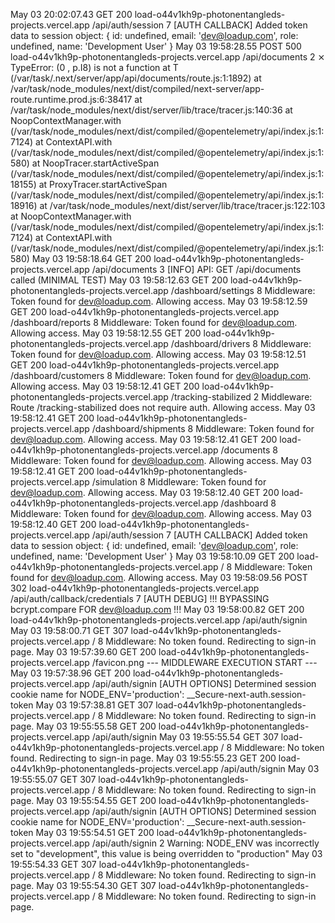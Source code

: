 May 03 20:02:07.43
GET
200
load-o44v1kh9p-photonentangleds-projects.vercel.app
/api/auth/session
7
[AUTH CALLBACK] Added token data to session object: { id: undefined, email: 'dev@loadup.com', role: undefined, name: 'Development User' }
May 03 19:58:28.55
POST
500
load-o44v1kh9p-photonentangleds-projects.vercel.app
/api/documents
2
⨯ TypeError: (0 , p.I8) is not a function at T (/var/task/.next/server/app/api/documents/route.js:1:1892) at /var/task/node_modules/next/dist/compiled/next-server/app-route.runtime.prod.js:6:38417 at /var/task/node_modules/next/dist/server/lib/trace/tracer.js:140:36 at NoopContextManager.with (/var/task/node_modules/next/dist/compiled/@opentelemetry/api/index.js:1:7124) at ContextAPI.with (/var/task/node_modules/next/dist/compiled/@opentelemetry/api/index.js:1:580) at NoopTracer.startActiveSpan (/var/task/node_modules/next/dist/compiled/@opentelemetry/api/index.js:1:18155) at ProxyTracer.startActiveSpan (/var/task/node_modules/next/dist/compiled/@opentelemetry/api/index.js:1:18916) at /var/task/node_modules/next/dist/server/lib/trace/tracer.js:122:103 at NoopContextManager.with (/var/task/node_modules/next/dist/compiled/@opentelemetry/api/index.js:1:7124) at ContextAPI.with (/var/task/node_modules/next/dist/compiled/@opentelemetry/api/index.js:1:580)
May 03 19:58:18.64
GET
200
load-o44v1kh9p-photonentangleds-projects.vercel.app
/api/documents
3
[INFO] API: GET /api/documents called (MINIMAL TEST)
May 03 19:58:12.63
GET
200
load-o44v1kh9p-photonentangleds-projects.vercel.app
/dashboard/settings
8
Middleware: Token found for dev@loadup.com. Allowing access.
May 03 19:58:12.59
GET
200
load-o44v1kh9p-photonentangleds-projects.vercel.app
/dashboard/reports
8
Middleware: Token found for dev@loadup.com. Allowing access.
May 03 19:58:12.55
GET
200
load-o44v1kh9p-photonentangleds-projects.vercel.app
/dashboard/drivers
8
Middleware: Token found for dev@loadup.com. Allowing access.
May 03 19:58:12.51
GET
200
load-o44v1kh9p-photonentangleds-projects.vercel.app
/dashboard/customers
8
Middleware: Token found for dev@loadup.com. Allowing access.
May 03 19:58:12.41
GET
200
load-o44v1kh9p-photonentangleds-projects.vercel.app
/tracking-stabilized
2
Middleware: Route /tracking-stabilized does not require auth. Allowing access.
May 03 19:58:12.41
GET
200
load-o44v1kh9p-photonentangleds-projects.vercel.app
/dashboard/shipments
8
Middleware: Token found for dev@loadup.com. Allowing access.
May 03 19:58:12.41
GET
200
load-o44v1kh9p-photonentangleds-projects.vercel.app
/documents
8
Middleware: Token found for dev@loadup.com. Allowing access.
May 03 19:58:12.41
GET
200
load-o44v1kh9p-photonentangleds-projects.vercel.app
/simulation
8
Middleware: Token found for dev@loadup.com. Allowing access.
May 03 19:58:12.40
GET
200
load-o44v1kh9p-photonentangleds-projects.vercel.app
/dashboard
8
Middleware: Token found for dev@loadup.com. Allowing access.
May 03 19:58:12.40
GET
200
load-o44v1kh9p-photonentangleds-projects.vercel.app
/api/auth/session
7
[AUTH CALLBACK] Added token data to session object: { id: undefined, email: 'dev@loadup.com', role: undefined, name: 'Development User' }
May 03 19:58:10.09
GET
200
load-o44v1kh9p-photonentangleds-projects.vercel.app
/
8
Middleware: Token found for dev@loadup.com. Allowing access.
May 03 19:58:09.56
POST
302
load-o44v1kh9p-photonentangleds-projects.vercel.app
/api/auth/callback/credentials
7
[AUTH DEBUG] !!! BYPASSING bcrypt.compare FOR dev@loadup.com !!!
May 03 19:58:00.82
GET
200
load-o44v1kh9p-photonentangleds-projects.vercel.app
/api/auth/signin
May 03 19:58:00.71
GET
307
load-o44v1kh9p-photonentangleds-projects.vercel.app
/
8
Middleware: No token found. Redirecting to sign-in page.
May 03 19:57:39.60
GET
200
load-o44v1kh9p-photonentangleds-projects.vercel.app
/favicon.png
--- MIDDLEWARE EXECUTION START ---
May 03 19:57:38.96
GET
200
load-o44v1kh9p-photonentangleds-projects.vercel.app
/api/auth/signin
[AUTH OPTIONS] Determined session cookie name for NODE_ENV='production': __Secure-next-auth.session-token
May 03 19:57:38.81
GET
307
load-o44v1kh9p-photonentangleds-projects.vercel.app
/
8
Middleware: No token found. Redirecting to sign-in page.
May 03 19:55:55.58
GET
200
load-o44v1kh9p-photonentangleds-projects.vercel.app
/api/auth/signin
May 03 19:55:55.54
GET
307
load-o44v1kh9p-photonentangleds-projects.vercel.app
/
8
Middleware: No token found. Redirecting to sign-in page.
May 03 19:55:55.23
GET
200
load-o44v1kh9p-photonentangleds-projects.vercel.app
/api/auth/signin
May 03 19:55:55.07
GET
307
load-o44v1kh9p-photonentangleds-projects.vercel.app
/
8
Middleware: No token found. Redirecting to sign-in page.
May 03 19:55:54.55
GET
200
load-o44v1kh9p-photonentangleds-projects.vercel.app
/api/auth/signin
[AUTH OPTIONS] Determined session cookie name for NODE_ENV='production': __Secure-next-auth.session-token
May 03 19:55:54.51
GET
200
load-o44v1kh9p-photonentangleds-projects.vercel.app
/api/auth/signin
2
Warning: NODE_ENV was incorrectly set to "development", this value is being overridden to "production"
May 03 19:55:54.33
GET
307
load-o44v1kh9p-photonentangleds-projects.vercel.app
/
8
Middleware: No token found. Redirecting to sign-in page.
May 03 19:55:54.30
GET
307
load-o44v1kh9p-photonentangleds-projects.vercel.app
/
8
Middleware: No token found. Redirecting to sign-in page.

